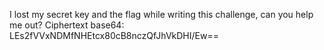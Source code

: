 I lost my secret key and the flag while writing this challenge, can you help me out? Ciphertext base64: LEs2fVVxNDMfNHEtcx80cB8nczQfJhVkDHI/Ew==
